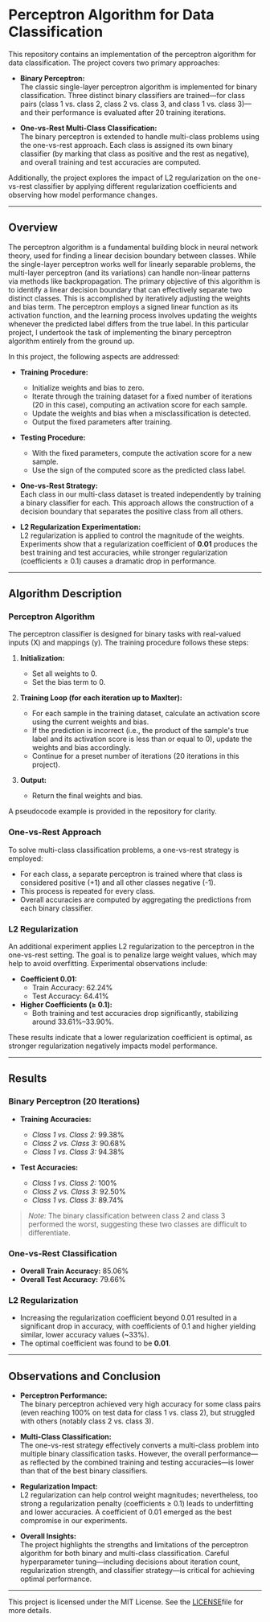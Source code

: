 # Perceptron Algorithm for Data Classification

This repository contains an implementation of the perceptron algorithm for data classification. The project covers two primary approaches:

- **Binary Perceptron:**  
  The classic single-layer perceptron algorithm is implemented for binary classification. Three distinct binary classifiers are trained—for class pairs (class 1 vs. class 2, class 2 vs. class 3, and class 1 vs. class 3)—and their performance is evaluated after 20 training iterations.

- **One-vs-Rest Multi-Class Classification:**  
  The binary perceptron is extended to handle multi-class problems using the one-vs-rest approach. Each class is assigned its own binary classifier (by marking that class as positive and the rest as negative), and overall training and test accuracies are computed.

Additionally, the project explores the impact of L2 regularization on the one-vs-rest classifier by applying different regularization coefficients and observing how model performance changes.

---

## Overview

The perceptron algorithm is a fundamental building block in neural network theory, used for finding a linear decision boundary between classes. While the single-layer perceptron works well for linearly separable problems, the multi-layer perceptron (and its variations) can handle non-linear patterns via methods like backpropagation. The primary objective of this algorithm is to identify a linear decision boundary that can effectively separate two distinct classes. This is accomplished by iteratively adjusting the weights and bias term. The perceptron employs a signed linear function as its activation function, and the learning process involves updating the weights whenever the predicted label differs from the true label. In this particular project, I undertook the task of implementing the binary perceptron algorithm entirely from the ground up.


In this project, the following aspects are addressed:

- **Training Procedure:**  
  - Initialize weights and bias to zero.
  - Iterate through the training dataset for a fixed number of iterations (20 in this case), computing an activation score for each sample.
  - Update the weights and bias when a misclassification is detected.
  - Output the fixed parameters after training.

- **Testing Procedure:**  
  - With the fixed parameters, compute the activation score for a new sample.
  - Use the sign of the computed score as the predicted class label.

- **One-vs-Rest Strategy:**  
  Each class in our multi-class dataset is treated independently by training a binary classifier for each. This approach allows the construction of a decision boundary that separates the positive class from all others.

- **L2 Regularization Experimentation:**  
  L2 regularization is applied to control the magnitude of the weights. Experiments show that a regularization coefficient of **0.01** produces the best training and test accuracies, while stronger regularization (coefficients ≥ 0.1) causes a dramatic drop in performance.

---

## Algorithm Description

### Perceptron Algorithm

The perceptron classifier is designed for binary tasks with real-valued inputs (X) and mappings (y). The training procedure follows these steps:

1. **Initialization:**  
   - Set all weights to 0.
   - Set the bias term to 0.

2. **Training Loop (for each iteration up to MaxIter):**  
   - For each sample in the training dataset, calculate an activation score using the current weights and bias.
   - If the prediction is incorrect (i.e., the product of the sample's true label and its activation score is less than or equal to 0), update the weights and bias accordingly.
   - Continue for a preset number of iterations (20 iterations in this project).

3. **Output:**  
   - Return the final weights and bias.

A pseudocode example is provided in the repository for clarity.

### One-vs-Rest Approach

To solve multi-class classification problems, a one-vs-rest strategy is employed:
- For each class, a separate perceptron is trained where that class is considered positive (+1) and all other classes negative (-1).
- This process is repeated for every class.
- Overall accuracies are computed by aggregating the predictions from each binary classifier.

### L2 Regularization

An additional experiment applies L2 regularization to the perceptron in the one-vs-rest setting. The goal is to penalize large weight values, which may help to avoid overfitting. Experimental observations include:

- **Coefficient 0.01:**  
  - Train Accuracy: 62.24%
  - Test Accuracy: 64.41%
- **Higher Coefficients (≥ 0.1):**  
  - Both training and test accuracies drop significantly, stabilizing around 33.61%–33.90%.

These results indicate that a lower regularization coefficient is optimal, as stronger regularization negatively impacts model performance.

---

## Results

### Binary Perceptron (20 Iterations)

- **Training Accuracies:**
  - *Class 1 vs. Class 2:* 99.38%
  - *Class 2 vs. Class 3:* 90.68%  
  - *Class 1 vs. Class 3:* 94.38%

- **Test Accuracies:**
  - *Class 1 vs. Class 2:* 100%
  - *Class 2 vs. Class 3:* 92.50%
  - *Class 1 vs. Class 3:* 89.74%

> _Note:_ The binary classification between class 2 and class 3 performed the worst, suggesting these two classes are difficult to differentiate.

### One-vs-Rest Classification

- **Overall Train Accuracy:** 85.06%
- **Overall Test Accuracy:** 79.66%

### L2 Regularization

- Increasing the regularization coefficient beyond 0.01 resulted in a significant drop in accuracy, with coefficients of 0.1 and higher yielding similar, lower accuracy values (~33%).
- The optimal coefficient was found to be **0.01**.

---

## Observations and Conclusion

- **Perceptron Performance:**  
  The binary perceptron achieved very high accuracy for some class pairs (even reaching 100% on test data for class 1 vs. class 2), but struggled with others (notably class 2 vs. class 3).

- **Multi-Class Classification:**  
  The one-vs-rest strategy effectively converts a multi-class problem into multiple binary classification tasks. However, the overall performance—as reflected by the combined training and testing accuracies—is lower than that of the best binary classifiers.

- **Regularization Impact:**  
  L2 regularization can help control weight magnitudes; nevertheless, too strong a regularization penalty (coefficients ≥ 0.1) leads to underfitting and lower accuracies. A coefficient of 0.01 emerged as the best compromise in our experiments.

- **Overall Insights:**  
  The project highlights the strengths and limitations of the perceptron algorithm for both binary and multi-class classification. Careful hyperparameter tuning—including decisions about iteration count, regularization strength, and classifier strategy—is critical for achieving optimal performance.

---

This project is licensed under the MIT License. See the [LICENSE](https://github.com/clareokafor/Perceptron/blob/main/LICENSE.txt)file for more details.

